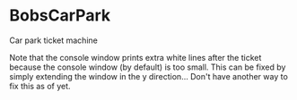 # BobsCarPark
Car park ticket machine

Note that the console window prints extra white lines after the ticket because the console window (by default) is too small. This can be fixed by simply extending the window in the y direction... Don't have another way to fix this as of yet.
